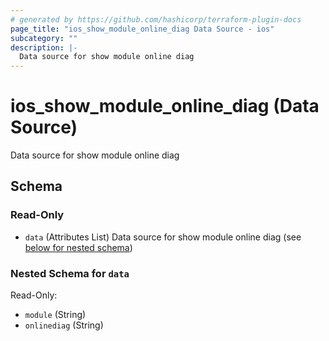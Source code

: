 ```yaml
---
# generated by https://github.com/hashicorp/terraform-plugin-docs
page_title: "ios_show_module_online_diag Data Source - ios"
subcategory: ""
description: |-
  Data source for show module online diag
---
```


# ios_show_module_online_diag (Data Source)

Data source for show module online diag



<!-- schema generated by tfplugindocs -->
## Schema

### Read-Only

- `data` (Attributes List) Data source for show module online diag (see [below for nested schema](#nestedatt--data))

<a id="nestedatt--data"></a>
### Nested Schema for `data`

Read-Only:

- `module` (String)
- `onlinediag` (String)
